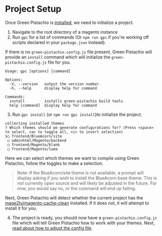# Project Setup

Once Green Pistachio is [installed](installation.md), we need to initialize a project.

1. Navigate to the root directory of a magento instance
2. Run `gpc` for a list of commands (Or `npm run gpc` if you're working off scripts declared in your `package.json` instead).

If there is no `green-pistachio.config.js` file present, Green Pistachio will provide an `install` command
which will initialize the `green-pistachio.config.js` file for you.

```shell
Usage: gpc [options] [command]

Options:
  -V, --version   output the version number
  -h, --help      display help for command

Commands:
  install         installs green-pistachio build tools
  help [command]  display help for command
```

3. Run `gpc install` (or `npm run gpc install`)to initialize the project.

```shell
collecting installed themes
? Which themes should we generate configurations for? (Press <space> to select, <a> to toggle all, <i> to invert selection)
❯◯ frontend/BlueAcorn/site
 ◯ adminhtml/Magento/backend
 ◯ frontend/Magento/blank
 ◯ frontend/Magento/luma
```

Here we can select which themes we want to compile using Green Pistachio, follow the toggles to make a selection.

> Note: If the BlueAcorn/site theme is not available, a prompt will display asking if you wish to install the
BlueAcorn base theme. This is not currently open source and will likely be adjusted in the future. For now,
you would say no, or the command will end up failing.

Next, Green Pistachio will detect whether the current project has the [mage2tv/magento-cache-clean](https://github.com/mage2tv/magento-cache-clean)
installed. If it does not, it will attempt to install it for you.

4. The project is ready, you should now have a `green-pistachio.config.js` file which will tell Green Pistachio how to work
with your themes. Next, [read about how to adjust the config file](green-pistachio-config.md).

